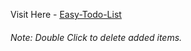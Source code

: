 Visit Here - <a href="https://animated-bonbon-e1dfaa.netlify.app/"><u>Easy-Todo-List</u></a>


<h6>Note: Double Click to delete added items.</h6>
